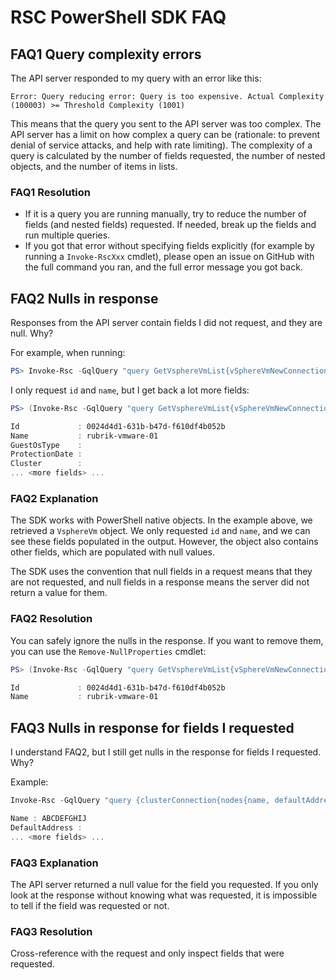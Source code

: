 # RSC PowerShell SDK FAQ

## FAQ1 Query complexity errors

The API server responded to my query with an error like this:

```log
Error: Query reducing error: Query is too expensive. Actual Complexity (100003) >= Threshold Complexity (1001)
```

This means that the query you sent to the API server was too
complex. The API server has a limit on how complex a query can be
(rationale: to prevent denial of service attacks, and help
with rate limiting). The complexity of a query is calculated by
the number of fields requested, the number of nested objects,
and the number of items in lists.

### FAQ1 Resolution

- If it is a query you are running manually, try to reduce the
  number of fields (and nested fields) requested. If needed,
  break up the fields and run multiple queries.
- If you got that error without specifying fields explicitly
  (for example by running a `Invoke-RscXxx` cmdlet), please open
  an issue on GitHub with the full command you ran, and the
  full error message you got back.

## FAQ2 Nulls in response

Responses from the API server contain fields I did not request, and
they are null. Why?

For example, when running:

```powershell
PS> Invoke-Rsc -GqlQuery "query GetVsphereVmList{vSphereVmNewConnection{nodes{id name}}}"
```

I only request `id` and `name`, but I get back a lot more fields:

```powershell
PS> (Invoke-Rsc -GqlQuery "query GetVsphereVmList{vSphereVmNewConnection{nodes{id name}}}").Nodes[0]

Id             : 0024d4d1-631b-b47d-f610df4b052b
Name           : rubrik-vmware-01
GuestOsType    :
ProtectionDate :
Cluster        :
... <more fields> ...
```

### FAQ2 Explanation

The SDK works with PowerShell native objects. In the example above, we
retrieved a `VsphereVm` object. We only requested `id` and `name`, and
we can see these fields populated in the output. However, the object
also contains other fields, which are populated with null values.

The SDK uses the convention that null fields in a request means
that they are not requested, and null fields in a response means
the server did not return a value for them.

### FAQ2 Resolution

You can safely ignore the nulls in the response. If you want to
remove them, you can use the `Remove-NullProperties` cmdlet:

```powershell
PS> (Invoke-Rsc -GqlQuery "query GetVsphereVmList{vSphereVmNewConnection{nodes{id name}}}").Nodes[0] | Remove-NullProperties

Id             : 0024d4d1-631b-b47d-f610df4b052b
Name           : rubrik-vmware-01
```

## FAQ3 Nulls in response for fields I requested

I understand FAQ2, but I still get nulls in the response for fields
I requested. Why?

Example:

```powershell
Invoke-Rsc -GqlQuery "query {clusterConnection{nodes{name, defaultAddress}}}" | Select -ExpandProperty Nodes

Name : ABCDEFGHIJ
DefaultAddress :
... <more fields> ...
```

### FAQ3 Explanation

The API server returned a null value for the field you requested.
If you only look at the response without knowing what was requested,
it is impossible to tell if the field was requested or not.

### FAQ3 Resolution

Cross-reference with the request and only inspect fields that were requested.
